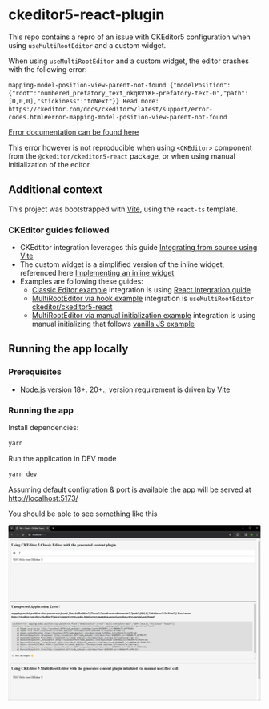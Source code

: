 # ckeditor5-react-plugin

This repo contains a repro of an issue with CKEditor5 configuration when using `useMultiRootEditor` and a custom widget.

When using `useMultiRootEditor` and a custom widget, the editor crashes with the following error:

```
mapping-model-position-view-parent-not-found {"modelPosition":{"root":"numbered_prefatory_text_nkqRVYKF-prefatory-text-0","path":[0,0,0],"stickiness":"toNext"}} Read more: https://ckeditor.com/docs/ckeditor5/latest/support/error-codes.html#error-mapping-model-position-view-parent-not-found
```

[Error documentation can be found here](https://ckeditor.com/docs/ckeditor5/latest/support/error-codes.html#error-mapping-model-position-view-parent-not-found)

This error however is not reproducible when using `<CKEditor>` component from the `@ckeditor/ckeditor5-react` package, or when using manual initialization of the editor.

## Additional context

This project was bootstrapped with [Vite](https://vitejs.dev/guide/), using the `react-ts` template.

### CKEditor guides followed

- CKEdtitor integration leverages this guide [Integrating from source using Vite](https://ckeditor.com/docs/ckeditor5/latest/installation/advanced/alternative-setups/integrating-from-source-vite.html)
- The custom widget is a simplified version of the inline widget, referenced here [Implementing an inline widget](https://ckeditor.com/docs/ckeditor5/latest/tutorials/widgets/implementing-an-inline-widget.html#final-solution)
- Examples are following these guides:
  - [Classic Editor example](./src/pages/ClassicEditorExample.tsx) integration is using [React Integration guide](https://ckeditor.com/docs/ckeditor5/latest/installation/integrations/react.html)
  - [MultiRootEditor via hook example](./src/pages/MultiRootEditorViaHookExample.tsx) integration is `useMultiRootEditor` [ckeditor/ckeditor5-react](https://github.com/ckeditor/ckeditor5-react)
  - [MultiRootEditor via manual initialization example](./src/pages/MultiRootEditorViaManualInitializationExample.tsx) integration is using manual initializing that follows [vanilla JS example](https://ckeditor.com/docs/ckeditor5/latest/examples/builds/multi-root-editor.html)

## Running the app locally

### Prerequisites

- [Node.js](https://nodejs.org/en) version 18+. 20+., version requirement is driven by [Vite](https://vitejs.dev/guide/#scaffolding-your-first-vite-project)

### Running the app

Install dependencies:

```bash
yarn
```

Run the application in DEV mode

```bash
yarn dev
```

Assuming default configration & port is available the app will be served at [http://localhost:5173/](http://localhost:5173/)

You should be able to see something like this

![image](./docs/assets/home-page-screenshot.png)
